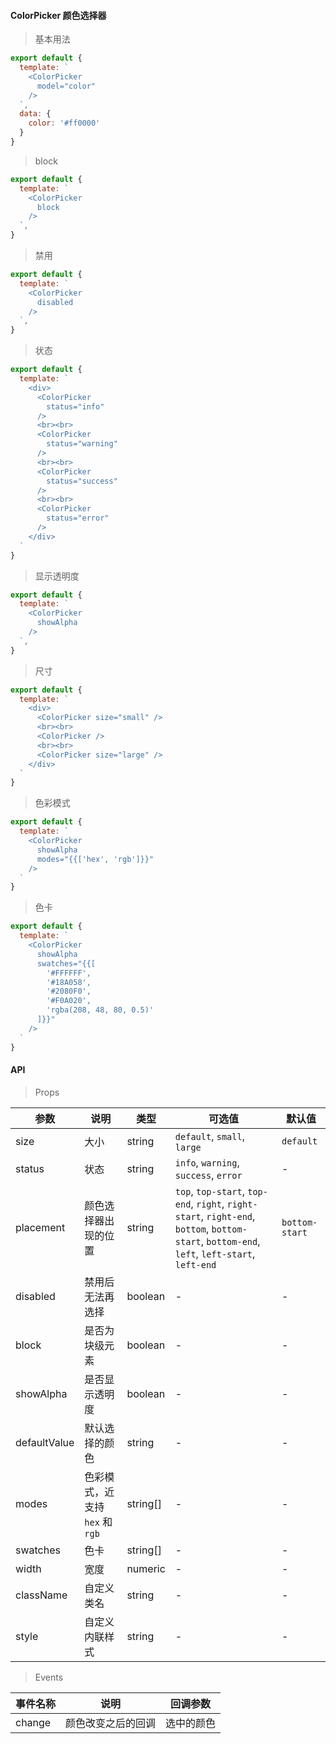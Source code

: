 #### ColorPicker 颜色选择器

> 基本用法

```js
export default {
  template: `
    <ColorPicker
      model="color"
    />
  `,
  data: {
    color: '#ff0000'
  }
}
```

> block

```js
export default {
  template: `
    <ColorPicker
      block
    />
  `,
}
```

> 禁用

```js
export default {
  template: `
    <ColorPicker
      disabled
    />
  `,
}
```

> 状态

```js
export default {
  template: `
    <div>
      <ColorPicker
        status="info"
      />
      <br><br>
      <ColorPicker
        status="warning"
      />
      <br><br>
      <ColorPicker
        status="success"
      />
      <br><br>
      <ColorPicker
        status="error"
      />
    </div>
  `
}
```

> 显示透明度

```js
export default {
  template: `
    <ColorPicker
      showAlpha
    />
  `,
}
```

> 尺寸

```js
export default {
  template: `
    <div>
      <ColorPicker size="small" />
      <br><br>
      <ColorPicker />
      <br><br>
      <ColorPicker size="large" />
    </div>
  `
}
```


> 色彩模式

```js
export default {
  template: `
    <ColorPicker
      showAlpha
      modes="{{['hex', 'rgb']}}"
    />
  `
}
```

> 色卡

```js
export default {
  template: `
    <ColorPicker
      showAlpha
      swatches="{{[
        '#FFFFFF',
        '#18A058',
        '#2080F0',
        '#F0A020',
        'rgba(208, 48, 80, 0.5)'
      ]}}"
    />
  `
}
```

#### API

> Props

参数 | 说明 | 类型 | 可选值 | 默认值
---|---|---|---|---
size | 大小 | string | `default`, `small`, `large` | `default`
status | 状态 | string | `info`, `warning`, `success`, `error` | -
placement | 颜色选择器出现的位置 | string | `top`, `top-start`, `top-end`, `right`, `right-start`, `right-end`, `bottom`, `bottom-start`, `bottom-end`, `left`, `left-start`, `left-end` | `bottom-start`
disabled | 禁用后无法再选择 | boolean | - | -
block | 是否为块级元素 | boolean | - | -
showAlpha | 是否显示透明度 | boolean | - | -
defaultValue | 默认选择的颜色 | string | - | -
modes | 色彩模式，近支持 `hex` 和 `rgb` | string[] | - | -
swatches | 色卡 | string[] | - | -
width | 宽度 | numeric | - | -
className | 自定义类名 | string | - | -
style | 自定义内联样式 | string | - | -

> Events

事件名称 | 说明 | 回调参数
---|---|---
change | 颜色改变之后的回调 | 选中的颜色